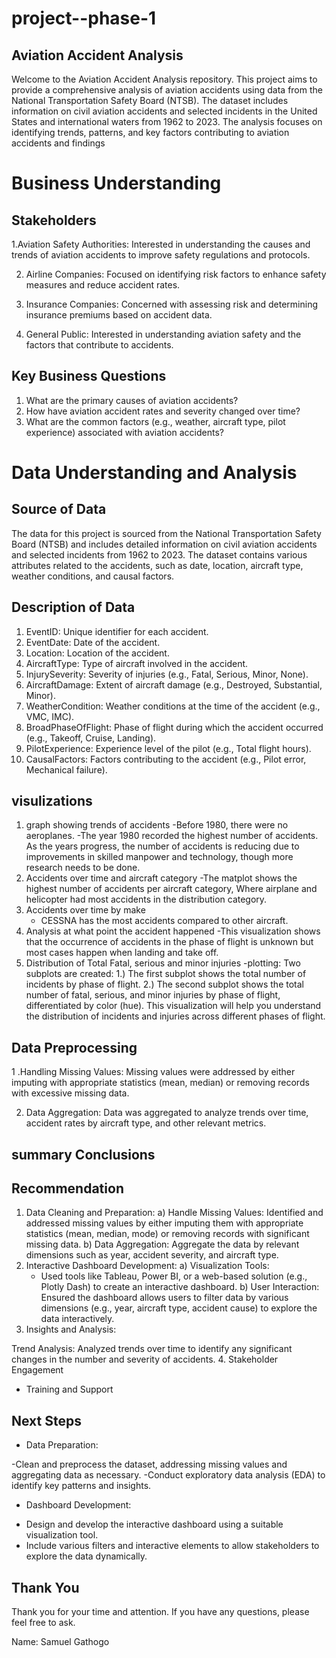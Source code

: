 # project--phase-1
## Aviation Accident Analysis
Welcome to the Aviation Accident Analysis repository. This project aims to provide a comprehensive analysis of aviation accidents using data from the National Transportation Safety Board (NTSB). The dataset includes information on civil aviation accidents and selected incidents in the United States and international waters from 1962 to 2023. The analysis focuses on identifying trends, patterns, and key factors contributing to aviation accidents and findings 
# Business Understanding
## Stakeholders

1.Aviation Safety Authorities: Interested in understanding the causes and trends of aviation accidents to improve safety regulations and protocols.

2. Airline Companies: Focused on identifying risk factors to enhance safety measures and reduce accident rates.

3. Insurance Companies: Concerned with assessing risk and determining insurance premiums based on accident data.

4. General Public: Interested in understanding aviation safety and the factors that contribute to accidents.

## Key Business Questions
1. What are the primary causes of aviation accidents?
2. How have aviation accident rates and severity changed over time?
3. What are the common factors (e.g., weather, aircraft type, pilot experience) associated with aviation accidents?

# Data Understanding and Analysis
## Source of Data
The data for this project is sourced from the National Transportation Safety Board (NTSB) and includes detailed information on civil aviation accidents and selected incidents from 1962 to 2023. The dataset contains various attributes related to the accidents, such as date, location, aircraft type, weather conditions, and causal factors.

## Description of Data
1. EventID: Unique identifier for each accident.
2. EventDate: Date of the accident.
3. Location: Location of the accident.
4. AircraftType: Type of aircraft involved in the accident.
5. InjurySeverity: Severity of injuries (e.g., Fatal, Serious, Minor, None).
6. AircraftDamage: Extent of aircraft damage (e.g., Destroyed, Substantial, Minor).
7. WeatherCondition: Weather conditions at the time of the accident (e.g., VMC, IMC).
8. BroadPhaseOfFlight: Phase of flight during which the accident occurred (e.g., Takeoff, Cruise, Landing).
9. PilotExperience: Experience level of the pilot (e.g., Total flight hours).
10. CausalFactors: Factors contributing to the accident (e.g., Pilot error, Mechanical failure).

## visulizations
1.  graph showing trends of accidents
  -Before 1980, there were no aeroplanes.
  -The year 1980 recorded the highest number of accidents. As the years progress, the number of accidents is reducing due to improvements in skilled manpower and technology, though more research needs to be done.
2. Accidents over time and aircraft category
   -The matplot shows the highest number of accidents per aircraft category,
  Where airplane and helicopter had most accidents in the distribution category.
3. Accidents over time by make
   - CESSNA has the most accidents compared to other aircraft.
4. Analysis at what point the accident happened
   -This visualization shows that the occurrence of accidents in the phase of flight is unknown but most cases happen when landing and take off.
5. Distribution of Total Fatal, serious and minor injuries
   -plotting: Two subplots are created:
    1.) The first subplot shows the total number of incidents by phase of flight.
    2.) The second subplot shows the total number of fatal, serious, and minor injuries by phase of flight, differentiated by color (hue). This visualization will help you understand the distribution of incidents and injuries across different phases of flight.

## Data Preprocessing
1 .Handling Missing Values: Missing values were addressed by either imputing with appropriate statistics (mean, median) or removing records with excessive missing data.

2. Data Aggregation: Data was aggregated to analyze trends over time, accident rates by aircraft type, and other relevant metrics.
## summary Conclusions
## Recommendation 
1. Data Cleaning and Preparation:
a) Handle Missing Values: Identified  and addressed missing values by either imputing them with appropriate statistics (mean, median, mode) or removing records with significant missing data.
b) Data Aggregation: Aggregate the data by relevant dimensions such as year, accident severity, and aircraft type.
2. Interactive Dashboard Development:
a) Visualization Tools:
   - Used tools like Tableau, Power BI, or a web-based solution (e.g., Plotly Dash) to create an interactive dashboard.
b) User Interaction: Ensured the dashboard allows users to filter data by various dimensions (e.g., year, aircraft type, accident cause) to explore the data interactively.
3. Insights and Analysis:

Trend Analysis: Analyzed trends over time to identify any significant changes in the number and severity of accidents.
4. Stakeholder Engagement
  - Training and Support
## Next Steps
* Data Preparation:

-Clean and preprocess the dataset, addressing missing values and aggregating data as necessary.
-Conduct exploratory data analysis (EDA) to identify key patterns and insights.
* Dashboard Development:
- Design and develop the interactive dashboard using a suitable visualization tool.
- Include various filters and interactive elements to allow stakeholders to explore the data dynamically.
## Thank You
Thank you for your time and attention. If you have any questions, please feel free to ask.

Name: Samuel Gathogo
